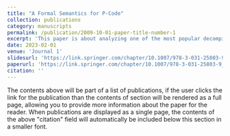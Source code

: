 ```yaml
---
title: "A Formal Semantics for P-Code"
collection: publications
category: manuscripts
permalink: /publication/2009-10-01-paper-title-number-1
excerpt: 'This paper is about analyzing one of the most popular decompiling tools known as Ghidra.'
date: 2023-02-01
venue: 'Journal 1'
slidesurl: 'https://link.springer.com/chapter/10.1007/978-3-031-25803-9_7'
paperurl: 'https://link.springer.com/chapter/10.1007/978-3-031-25803-9_7'
citation: ''
---
```


The contents above will be part of a list of publications, if the user clicks the link for the publication than the contents of section will be rendered as a full page, allowing you to provide more information about the paper for the reader. When publications are displayed as a single page, the contents of the above "citation" field will automatically be included below this section in a smaller font.